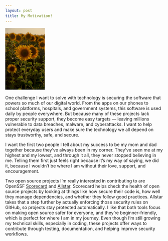 ```yaml
---  
layout: post  
title: My Motivation!
---    
```


<img src="images/sunflower.jpg" alt="sunflower" style="width:25%;">

One challenge I want to solve with technology is securing the software that powers so much of our digital world. From the apps on our phones to school platforms, hospitals, and government systems, this software is used daily by people everywhere. But because many of these projects lack proper security support, they become easy targets — leaving millions vulnerable to data breaches, malware, and cyberattacks. I want to help protect everyday users and make sure the technology we all depend on stays trustworthy, safe, and secure.  

I want the first two people I tell about my success to be my mom and dad together because they’ve always been in my corner. They’ve seen me at my highest and my lowest, and through it all, they never stopped believing in me. Telling them first just feels right because it’s my way of saying, we did it, because I wouldn’t be where I am without their love, support, and encouragement.  

Two open source projects I’m really interested in contributing to are OpenSSF [Scorecard](https://github.com/ossf/scorecard) and [Allstar](https://github.com/ossf/allstar). Scorecard helps check the health of open source projects by looking at things like how secure their code is, how well they manage dependencies, and whether they follow good practices. Allstar takes that a step further by actually enforcing those security rules on GitHub, so projects stay protected automatically. I like that both tools focus on making open source safer for everyone, and they’re beginner-friendly, which is perfect for where I am in my journey. Even though I’m still growing my technical skills, especially in coding, these projects offer ways to contribute through testing, documentation, and helping improve security workflows.  
